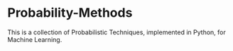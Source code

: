 # Probability-Methods
This is a collection of Probabilistic Techniques, implemented in Python, for Machine Learning.
